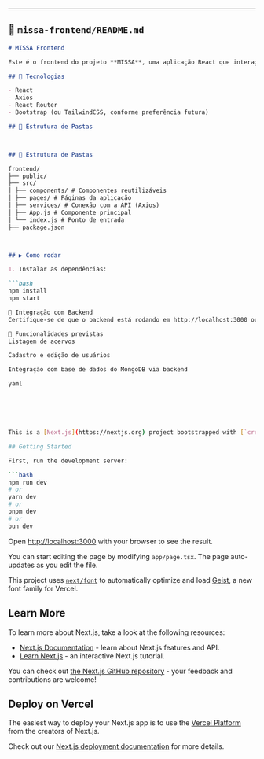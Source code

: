 
---

## 📁 `missa-frontend/README.md`

```markdown
# MISSA Frontend

Este é o frontend do projeto **MISSA**, uma aplicação React que interage com a API do backend para exibir e gerenciar dados do Museu da Imagem e do Som de Sabinópolis.

## 🧰 Tecnologias

- React
- Axios
- React Router
- Bootstrap (ou TailwindCSS, conforme preferência futura)

## 📁 Estrutura de Pastas



## 📁 Estrutura de Pastas

frontend/
├── public/
├── src/
│ ├── components/ # Componentes reutilizáveis
│ ├── pages/ # Páginas da aplicação
│ ├── services/ # Conexão com a API (Axios)
│ ├── App.js # Componente principal
│ └── index.js # Ponto de entrada
├── package.json



## ▶️ Como rodar

1. Instalar as dependências:

```bash
npm install
npm start

🔗 Integração com Backend
Certifique-se de que o backend está rodando em http://localhost:3000 ou ajuste as URLs no arquivo de serviços (por exemplo, src/services/api.js).

📌 Funcionalidades previstas
Listagem de acervos

Cadastro e edição de usuários

Integração com base de dados do MongoDB via backend

yaml






This is a [Next.js](https://nextjs.org) project bootstrapped with [`create-next-app`](https://nextjs.org/docs/app/api-reference/cli/create-next-app).

## Getting Started

First, run the development server:

```bash
npm run dev
# or
yarn dev
# or
pnpm dev
# or
bun dev
```

Open [http://localhost:3000](http://localhost:3000) with your browser to see the result.

You can start editing the page by modifying `app/page.tsx`. The page auto-updates as you edit the file.

This project uses [`next/font`](https://nextjs.org/docs/app/building-your-application/optimizing/fonts) to automatically optimize and load [Geist](https://vercel.com/font), a new font family for Vercel.

## Learn More

To learn more about Next.js, take a look at the following resources:

- [Next.js Documentation](https://nextjs.org/docs) - learn about Next.js features and API.
- [Learn Next.js](https://nextjs.org/learn) - an interactive Next.js tutorial.

You can check out [the Next.js GitHub repository](https://github.com/vercel/next.js) - your feedback and contributions are welcome!

## Deploy on Vercel

The easiest way to deploy your Next.js app is to use the [Vercel Platform](https://vercel.com/new?utm_medium=default-template&filter=next.js&utm_source=create-next-app&utm_campaign=create-next-app-readme) from the creators of Next.js.

Check out our [Next.js deployment documentation](https://nextjs.org/docs/app/building-your-application/deploying) for more details.
